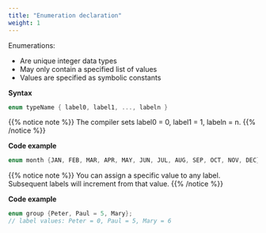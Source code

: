 ```yaml
---
title: "Enumeration declaration"
weight: 1
---
```


Enumerations:
- Are unique integer data types
- May only contain a specified list of values
- Values are specified as symbolic constants

**Syntax**

```c
enum typeName { label0, label1, ..., labeln }
```

{{% notice note %}}
The compiler sets label0 = 0, label1 = 1, labeln = n.
{{% /notice %}}

**Code example**

```c
enum month {JAN, FEB, MAR, APR, MAY, JUN, JUL, AUG, SEP, OCT, NOV, DEC};
```

{{% notice note %}}
You can assign a specific value to any label.  
Subsequent labels will increment from that value.
{{% /notice %}}

**Code example**

```c
enum group {Peter, Paul = 5, Mary};
// label values: Peter = 0, Paul = 5, Mary = 6
```
